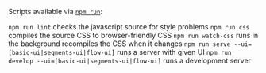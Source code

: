 Scripts available via [`npm run`](https://docs.npmjs.com/cli/run-script):

`npm run lint` checks the javascript source for style problems
`npm run css` compiles the source CSS to browser-friendly CSS
`npm run watch-css` runs in the background recompiles the CSS when it changes
`npm run serve --ui=[basic-ui|segments-ui|flow-ui]` runs a server with given UI
`npm run develop --ui=[basic-ui|segments-ui|flow-ui]` runs a development server
